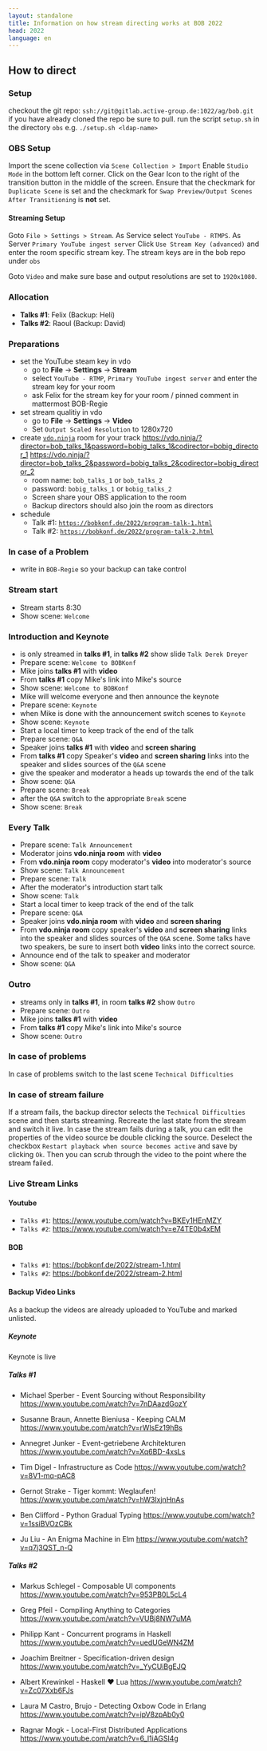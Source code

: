 ```yaml
---
layout: standalone
title: Information on how stream directing works at BOB 2022
head: 2022
language: en
---
```


## How to direct

### Setup

checkout the git repo: ```ssh://git@gitlab.active-group.de:1022/ag/bob.git```
if you have already cloned the repo be sure to pull.
run the script `setup.sh` in the directory `obs`
e.g. `./setup.sh <ldap-name>`

### OBS Setup
Import the scene collection via `Scene Collection > Import`
Enable `Studio Mode` in the bottom left corner.
Click on the Gear Icon to the right of the transition button in the
middle of the screen. Ensure that the checkmark for `Duplicate Scene` is set
and the checkmark for `Swap Preview/Output Scenes After Transitioning` is **not** set.

#### Streaming Setup
Goto `File > Settings > Stream`.
As Service select `YouTube - RTMPS`.
As Server `Primary YouTube ingest server`
Click `Use Stream Key (advanced)` and enter the room specific
stream key.
The stream keys are in the bob repo under `obs`

Goto `Video` and make sure base and output resolutions are set to
`1920x1080`.


### Allocation

- **Talks #1**: Felix (Backup: Heli)
- **Talks #2**: Raoul (Backup: David)

### Preparations

- set the YouTube steam key in vdo
  - go to **File** -> **Settings** -> **Stream**
  - select ```YouTube - RTMP```, ```Primary YouTube ingest server``` and enter the stream key for your room
  - ask Felix for the stream key for your room / pinned comment in mattermost BOB-Regie
- set stream qualitiy in vdo
  - go to **File** -> **Settings** -> **Video**
  - Set ``Output Scaled Resolution`` to 1280x720
- create [`vdo.ninja`](https://vdo.ninja) room for your track
  https://vdo.ninja/?director=bob_talks_1&password=bobig_talks_1&codirector=bobig_director_1
  https://vdo.ninja/?director=bob_talks_2&password=bobig_talks_2&codirector=bobig_director_2
  - room name: ```bob_talks_1``` or ```bob_talks_2```
  - password: ```bobig_talks_1``` or ```bobig_talks_2```
  - Screen share your OBS application to the room
  - Backup directors should also join the room as directors
- schedule
  - Talk #1: [`https://bobkonf.de/2022/program-talk-1.html`](https://bobkonf.de/2022/program-talk-1.html)
  - Talk #2: [`https://bobkonf.de/2022/program-talk-2.html`](https://bobkonf.de/2022/program-talk-2.html)

### In case of a Problem
- write in ```BOB-Regie``` so your backup can take control

### Stream start

- Stream starts 8:30
- Show scene: ```Welcome```

### Introduction and Keynote

- is only streamed in **talks #1**, in **talks #2** show slide `Talk Derek Dreyer`
- Prepare scene: ```Welcome to BOBKonf```
- Mike joins **talks #1** with **video**
- From **talks #1** copy Mike's link into Mike's source
- Show scene:  ```Welcome to BOBKonf```
- Mike will welcome everyone and then announce the keynote
- Prepare scene: ```Keynote```
- when Mike is done with the announcement switch scenes to ```Keynote```
- Show scene: ```Keynote```
- Start a local timer to keep track of the end of the talk
- Prepare scene: ```Q&A```
- Speaker joins **talks #1** with **video** and **screen sharing**
- From **talks #1** copy Speaker's **video** and **screen sharing** links into
  the speaker and slides sources of the ```Q&A``` scene
- give the speaker and moderator a heads up towards the end of the talk
- Show scene: ```Q&A```
- Prepare scene: ```Break```
- after the ```Q&A``` switch to the appropriate ```Break``` scene
- Show scene: ```Break```

### Every Talk

- Prepare scene: ```Talk Announcement```
- Moderator joins **vdo.ninja room** with **video**
- From **vdo.ninja room** copy moderator's **video** into moderator's source
- Show scene: ```Talk Announcement```
- Prepare scene: ```Talk```
- After the moderator's introduction start talk
- Show scene: ```Talk```
- Start a local timer to keep track of the end of the talk
- Prepare scene: `Q&A`
- Speaker joins **vdo.ninja room** with **video** and **screen sharing**
- From **vdo.ninja room** copy speaker's **video** and **screen sharing** links
  into the speaker and slides sources of the ```Q&A``` scene.
  Some talks have two speakers, be sure to insert both **video** links into the correct
  source.
- Announce end of the talk to speaker and moderator
- Show scene: `Q&A`

### Outro
- streams only in **talks #1**, in room **talks #2** show `Outro`
- Prepare scene: `Outro`
- Mike joins **talks #1** with **video**
- From **talks #1** copy Mike's link into Mike's source
- Show scene: `Outro`

### In case of problems

In case of problems switch to the last scene `Technical Difficulties`


### In case of stream failure

If a stream fails, the backup director selects the `Technical Difficulties` scene
and then starts streaming.
Recreate the last state from the stream and switch it live.
In case the stream fails during a talk, you can edit the properties of
the video source be double clicking the source.
Deselect the checkbox `Restart playback when source becomes active` and save by clicking `Ok`.
Then you can scrub through the video to the point where the stream failed.


### Live Stream Links

#### Youtube
- ```Talks #1```: https://www.youtube.com/watch?v=BKEy1HEnMZY
- ```Talks #2```: https://www.youtube.com/watch?v=e74TE0b4xEM

#### BOB
- ```Talks #1```: https://bobkonf.de/2022/stream-1.html
- ```Talks #2```: https://bobkonf.de/2022/stream-2.html

#### Backup Video Links
As a backup the videos are already uploaded to YouTube and marked unlisted.

##### Keynote

Keynote is live
 
##### Talks #1

- Michael Sperber - Event Sourcing without Responsibility
  https://www.youtube.com/watch?v=7nDAazdGozY

- Susanne Braun, Annette Bieniusa - Keeping CALM
  https://www.youtube.com/watch?v=rWlsEz19hBs

- Annegret Junker - Event-getriebene Architekturen
  https://www.youtube.com/watch?v=Xq6BD-4xsLs

- Tim Digel - Infrastructure as Code
  https://www.youtube.com/watch?v=8V1-mq-pAC8

- Gernot Strake - Tiger kommt: Weglaufen!
  https://www.youtube.com/watch?v=hW3IxjnHnAs

- Ben Clifford - Python Gradual Typing
  https://www.youtube.com/watch?v=1ssiBVOzCBk

- Ju Liu - An Enigma Machine in Elm
  https://www.youtube.com/watch?v=q7j3QST_n-Q

##### Talks #2

- Markus Schlegel - Composable UI components
  https://www.youtube.com/watch?v=953PB0L5cL4

- Greg Pfeil - Compiling Anything to Categories
  https://www.youtube.com/watch?v=VUBj8NW7uMA

- Philipp Kant - Concurrent programs in Haskell
  https://www.youtube.com/watch?v=uedUGeWN4ZM

- Joachim Breitner - Specification-driven design
  https://www.youtube.com/watch?v=_YyCUiBgEJQ

- Albert Krewinkel - Haskell ❤️ Lua
  https://www.youtube.com/watch?v=Zc07Xxb6FJs

- Laura M Castro, Brujo - Detecting Oxbow Code in Erlang
  https://www.youtube.com/watch?v=ipV8zpAb0y0

- Ragnar Mogk - Local-First Distributed Applications
  https://www.youtube.com/watch?v=6_l1iAGSl4g
